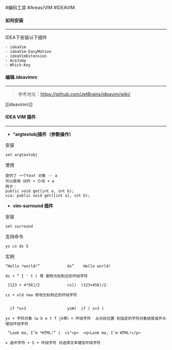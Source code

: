 #编码工具  #Areas/VIM  #IDEAVIM
#### **如何安装**
---
IDEA下安装以下插件
```
- ideaVim
- ideaVim-EasyMotion
- ideaVimExtension
- AceJump
- Which-Key
```

#### **编辑.ideavimrc**
---
> 参考地址：https://github.com/JetBrains/ideavim/wiki/

[[ideavimrc]]

#### IDEA VIM 插件
---
* ***argtextobj插件（参数操作）**

安装
```
set argtextobj
```

使用
```
提供了 一个text 对象 -- a 
可以使用 动作 + 介词 + a 
例子： 
public void get(int a, int b); 
via: public void get([int a], int b);
```

* **vim-surround 插件**

安装
```
set surround
```

支持命令
```
ys cs ds S
```

实例
```ad-example
“Hello *world!”            ds”    Hello world! 
```
```ad-help
ds + “ { ' t ( 等 删除光标附近的环绕字符
```

```ad-example
 [123 + 4*56]/2            cs])  (123+456)/2 
```
```ad-help
cs + old new 修改光标附近的环绕字符
```

```ad-example

  if *x>3                  ysW(  if ( x>3 ) 
```
```ad-help
ys + 字符对象（w b e t f jk等）+ 环绕字符  从光标位置 到指定的字符对象结尾或开头增加环绕字符
```

```ad-example
 “Look ma, I’m *HTML!” |  cs"<p>  <q>Look ma, I'm HTML!</p> 
```
```ad-help
v 选中字符 + S + 环绕字符 对选择文本增加环绕字符
```


